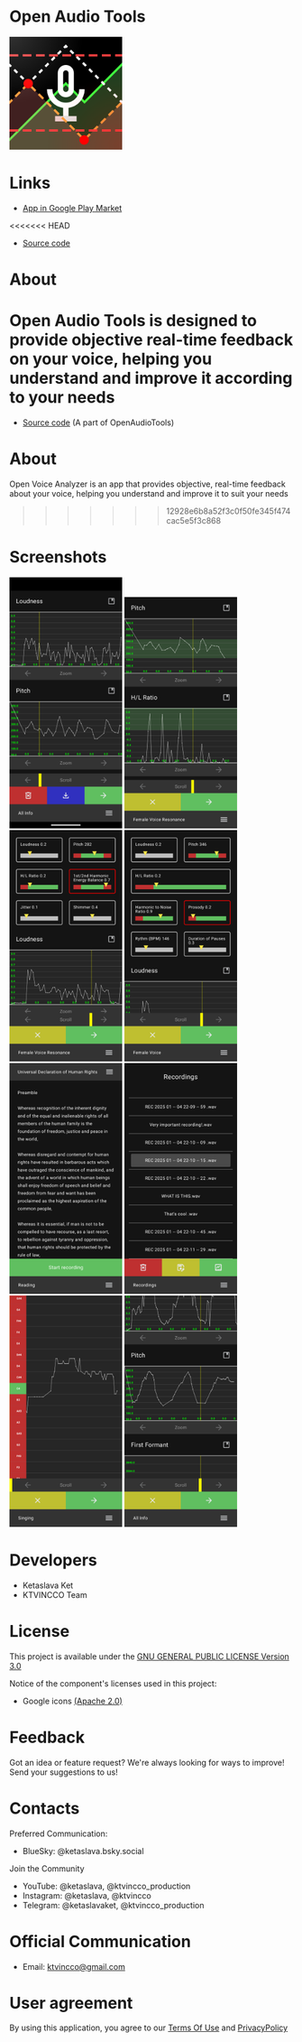 # Open Audio Tools

<img src="https://github.com/ketaslava/open_audio_tools/blob/main/images/logo.png" alt="drawing" width="200"/>

# Links

* [App in Google Play Market](https://play.google.com/store/apps/details?id=com.ktvincco.openaudiotools)

<<<<<<< HEAD
* [Source code](https://github.com/ketaslava/open_audio_tools-project)

# About

Open Audio Tools is designed to provide objective real-time feedback on your voice, helping you understand and improve it according to your needs
=======
* [Source code](https://github.com/ketaslava/open_audio_tools-project) (A part of OpenAudioTools)

# About

Open Voice Analyzer is an app that provides objective, real-time feedback about your voice, helping you understand and improve it to suit your needs
>>>>>>> 12928e6b8a52f3c0f50fe345f474cac5e5f3c868

# Screenshots

<div>
  <img src="https://github.com/ketaslava/open_audio_tools/blob/main/images/1.png" alt="drawing" width="200"/>
  <img src="https://github.com/ketaslava/open_audio_tools/blob/main/images/2.png" alt="drawing" width="200"/>
  <img src="https://github.com/ketaslava/open_audio_tools/blob/main/images/3.png" alt="drawing" width="200"/>
  <img src="https://github.com/ketaslava/open_audio_tools/blob/main/images/4.png" alt="drawing" width="200"/>
  <img src="https://github.com/ketaslava/open_audio_tools/blob/main/images/5.png" alt="drawing" width="200"/>
  <img src="https://github.com/ketaslava/open_audio_tools/blob/main/images/6.png" alt="drawing" width="200"/>
  <img src="https://github.com/ketaslava/open_audio_tools/blob/main/images/7.png" alt="drawing" width="200"/>
  <img src="https://github.com/ketaslava/open_audio_tools/blob/main/images/8.png" alt="drawing" width="200"/>
</div>

# Developers

* Ketaslava Ket
* KTVINCCO Team

# License

This project is available under the [GNU GENERAL PUBLIC LICENSE Version 3.0](https://www.gnu.org/licenses/gpl-3.0.en.html#license-text)

Notice of the component's licenses used in this project:

* Google icons [(Apache 2.0)](https://www.apache.org/licenses/LICENSE-2.0.html)

# Feedback

Got an idea or feature request? We're always looking for ways to improve! Send your suggestions to us!

# Contacts

Preferred Communication:

* BlueSky: @ketaslava.bsky.social

Join the Community

* YouTube: @ketaslava, @ktvincco_production
* Instagram: @ketaslava, @ktvincco
* Telegram: @ketaslavaket, @ktvincco_production

# Official Communication

* Email: ktvincco@gmail.com

# User agreement

By using this application, you agree to our [Terms Of Use]() and [PrivacyPolicy]()


